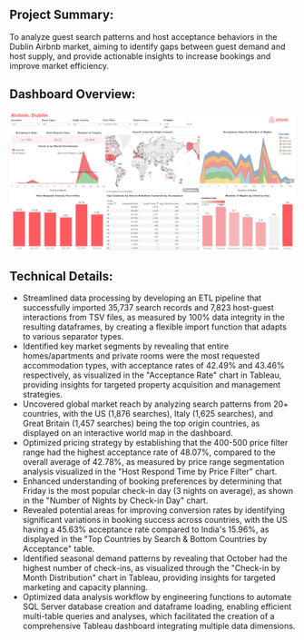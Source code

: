 ## Project Summary:
To analyze guest search patterns and host acceptance behaviors in the Dublin Airbnb market, aiming to identify gaps between guest demand and host supply, and provide actionable insights to increase bookings and improve market efficiency.

## Dashboard Overview:
![](https://github.com/najmisyazani/Airbnb-Market-Analysis/blob/main/Airbnb%20Market%20Analysis%20Dashboard.png)

## Technical Details:
- Streamlined data processing by developing an ETL pipeline that successfully imported 35,737 search records and 7,823 host-guest interactions from TSV files, as measured by 100% data integrity in the resulting dataframes, by creating a flexible import function that adapts to various separator types.
- Identified key market segments by revealing that entire homes/apartments and private rooms were the most requested accommodation types, with acceptance rates of 42.49% and 43.46% respectively, as visualized in the "Acceptance Rate" chart in Tableau, providing insights for targeted property acquisition and management strategies.
- Uncovered global market reach by analyzing search patterns from 20+ countries, with the US (1,876 searches), Italy (1,625 searches), and Great Britain (1,457 searches) being the top origin countries, as displayed on an interactive world map in the dashboard.
- Optimized pricing strategy by establishing that the 400-500 price filter range had the highest acceptance rate of 48.07%, compared to the overall average of 42.78%, as measured by price range segmentation analysis visualized in the "Host Respond Time by Price Filter" chart.
- Enhanced understanding of booking preferences by determining that Friday is the most popular check-in day (3 nights on average), as shown in the "Number of Nights by Check-in Day" chart.
- Revealed potential areas for improving conversion rates by identifying significant variations in booking success across countries, with the US having a 45.63% acceptance rate compared to India's 15.96%, as displayed in the "Top Countries by Search & Bottom Countries by Acceptance" table.
- Identified seasonal demand patterns by revealing that October had the highest number of check-ins, as visualized through the "Check-in by Month Distribution" chart in Tableau, providing insights for targeted marketing and capacity planning.
- Optimized data analysis workflow by engineering functions to automate SQL Server database creation and dataframe loading, enabling efficient multi-table queries and analyses, which facilitated the creation of a comprehensive Tableau dashboard integrating multiple data dimensions.
